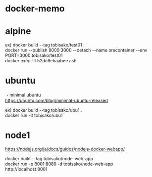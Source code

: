 # docker-memo

# alpine

ex)
docker build --tag tobisako/test01 .  
docker run --publish 8000:3000 --detach --name orecontainer --env PORT=3000 tobisako/test01  
docker exec -it 52dc6ebaabee ash  


# ubuntu

・minimal ubuntu  
https://ubuntu.com/blog/minimal-ubuntu-released

ex)
docker build --tag tobisako/ubu1 .  
docker run -it tobisako/ubu1


# node1
https://nodejs.org/ja/docs/guides/nodejs-docker-webapp/

docker build --tag tobisako/node-web-app .  
docker run -p 8001:8080 -d tobisako/node-web-app  
http://localhost:8001

